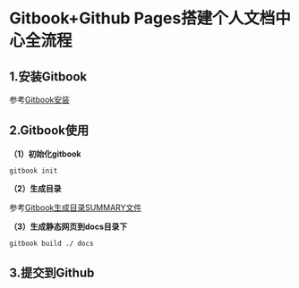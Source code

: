 # Gitbook+Github Pages搭建个人文档中心全流程

## 1.安装Gitbook

参考[Gitbook安装](Gitbook安装.md)

## 2.Gitbook使用

**（1）初始化gitbook**

```shell
gitbook init
```

**（2）生成目录**

参考[Gitbook生成目录SUMMARY文件](Gitbook生成目录SUMMARY文件.md)

**（3）生成静态网页到docs目录下**

```shell
gitbook build ./ docs
```

## 3.提交到Github